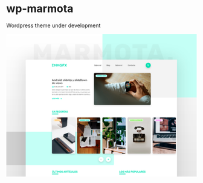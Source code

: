 # wp-marmota
Wordpress theme under development

![Screenshot](https://github.com/emmgfx/wp-marmota/raw/master/screenshot.png)

